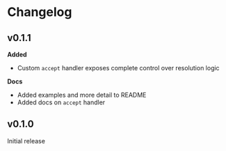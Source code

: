 # Changelog

## v0.1.1

**Added**

- Custom `accept` handler exposes complete control over resolution logic

**Docs**
- Added examples and more detail to README
- Added docs on `accept` handler


## v0.1.0

Initial release
